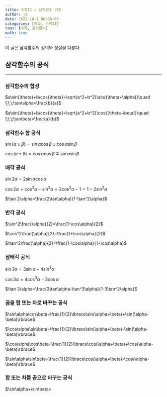 ```yaml
---
title: 수학II > 삼각함수 기초
author: js
date: 2022-10-1 00:00:00
categories: [학교, 수학II]
tags: [수학, 삼각함수]
math: true
---
```


이 글은 삼각함수의 정의와 성질을 다룬다.


## 삼각함수의 공식
---
### 삼각함수의 합성

$a\sin{\theta}+b\cos{\theta}=\sqrt{a^2+b^2}\sin{(\theta+\alpha)}\quad 단,\;\tan\alpha=\frac{b}{a}$

$a\sin{\theta}+b\cos{\theta}=\sqrt{a^2+b^2}\cos{(\theta-\beta)}\quad 단,\;\tan\beta=\frac{a}{b}$

### 삼각함수 합 공식

$\sin{(\alpha\pm\beta)}=\sin\alpha\cos\beta\pm\cos\alpha\sin\beta$

$\cos{(\alpha\pm\beta)}=\cos\alpha\cos\beta\mp\sin\alpha\sin\beta$

### 배각 공식
$\sin 2\alpha = 2\sin\alpha\cos\alpha$

$\cos 2\alpha=\cos^2\alpha-\sin^2\alpha=2\cos^2\alpha-1=1-2\sin^2\alpha$

$\tan 2\alpha=\frac{2\tan\alpha}{1-\tan^2\alpha}$

### 반각 공식
$\sin^2\frac{\alpha}{2}=\frac{1-\cos\alpha}{2}$

$\cos^2\frac{\alpha}{2}=\frac{1+\cos\alpha}{2}$

$\tan^2\frac{\alpha}{2}=\frac{1-\cos\alpha}{1+\cos\alpha}$

### 삼배각 공식
$\sin 3\alpha=3\sin\alpha-4\sin^3\alpha$

$\cos 3\alpha=4\cos^3\alpha-3\cos\alpha$

$\tan 3\alpha=\frac{3\tan\alpha-\tan^3\alpha}{1-3\tan^2\alpha}$

### 곱을 합 또는 차로 바꾸는 공식
$\sin\alpha\cos\beta=\frac{1}{2}\lbrace\sin(\alpha+\beta)+\sin(\alpha-\beta)\rbrace$

$\cos\alpha\sin\beta=\frac{1}{2}\lbrace\sin(\alpha+\beta)-\sin(\alpha-\beta)\rbrace$

$\cos\alpha\cos\beta=\frac{1}{2}\lbrace\cos(\alpha+\beta)+\cos(\alpha-\beta)\rbrace$

$\sin\alpha\sin\beta=\frac{1}{2}\lbrace\cos(\alpha+\beta)-\cos(\alpha-\beta)\rbrace$

### 합 또는 차를 곱으로 바꾸는 공식
$\sin\alpha+\sin\beta=